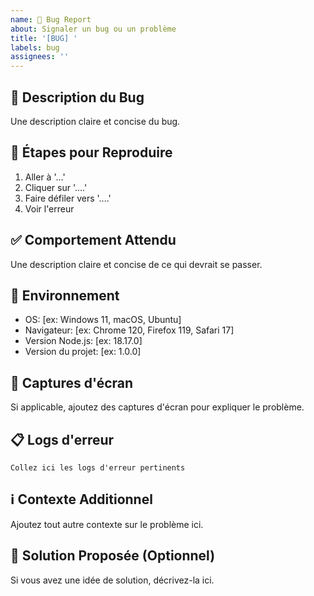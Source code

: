 ```yaml
---
name: 🐛 Bug Report
about: Signaler un bug ou un problème
title: '[BUG] '
labels: bug
assignees: ''
---
```


## 🐛 Description du Bug
Une description claire et concise du bug.

## 🔄 Étapes pour Reproduire
1. Aller à '...'
2. Cliquer sur '....'
3. Faire défiler vers '....'
4. Voir l'erreur

## ✅ Comportement Attendu
Une description claire et concise de ce qui devrait se passer.

## 📱 Environnement
- OS: [ex: Windows 11, macOS, Ubuntu]
- Navigateur: [ex: Chrome 120, Firefox 119, Safari 17]
- Version Node.js: [ex: 18.17.0]
- Version du projet: [ex: 1.0.0]

## 📸 Captures d'écran
Si applicable, ajoutez des captures d'écran pour expliquer le problème.

## 📋 Logs d'erreur
```
Collez ici les logs d'erreur pertinents
```

## ℹ️ Contexte Additionnel
Ajoutez tout autre contexte sur le problème ici.

## 🔧 Solution Proposée (Optionnel)
Si vous avez une idée de solution, décrivez-la ici.